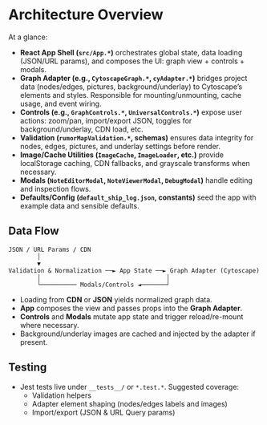 # Architecture Overview

At a glance:

- **React App Shell (`src/App.*`)** orchestrates global state, data loading (JSON/URL params), and composes the UI: graph view + controls + modals.
- **Graph Adapter (e.g., `CytoscapeGraph.*`, `cyAdapter.*`)** bridges project data (nodes/edges, pictures, background/underlay) to Cytoscape’s elements and styles. Responsible for mounting/unmounting, cache usage, and event wiring.
- **Controls (e.g., `GraphControls.*`, `UniversalControls.*`)** expose user actions: zoom/pan, import/export JSON, toggles for background/underlay, CDN load, etc.
- **Validation (`rumorMapValidation.*`, schemas)** ensures data integrity for nodes, edges, pictures, and underlay settings before render.
- **Image/Cache Utilities (`ImageCache`, `ImageLoader`, etc.)** provide localStorage caching, CDN fallbacks, and grayscale transforms when necessary.
- **Modals (`NoteEditorModal`, `NoteViewerModal`, `DebugModal`)** handle editing and inspection flows.
- **Defaults/Config (`default_ship_log.json`, constants)** seed the app with example data and sensible defaults.

## Data Flow

```
JSON / URL Params / CDN
        │
        ▼
Validation & Normalization ──► App State ──► Graph Adapter (Cytoscape)
        │                                   │
        └────────── Modals/Controls ◄───────┘
```

- Loading from **CDN** or **JSON** yields normalized graph data.
- **App** composes the view and passes props into the **Graph Adapter**.
- **Controls** and **Modals** mutate app state and trigger reload/re-mount where necessary.
- Background/underlay images are cached and injected by the adapter if present.

## Testing

- Jest tests live under `__tests__/` or `*.test.*`. Suggested coverage:
  - Validation helpers
  - Adapter element shaping (nodes/edges labels and images)
  - Import/export (JSON & URL Query params)
